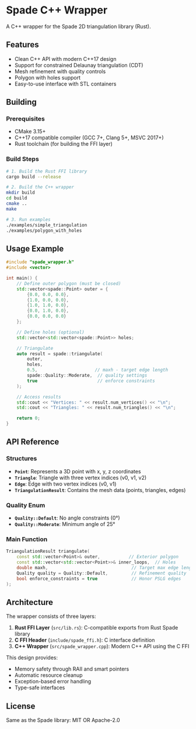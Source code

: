 # Spade C++ Wrapper

A C++ wrapper for the Spade 2D triangulation library (Rust).

## Features

- Clean C++ API with modern C++17 design
- Support for constrained Delaunay triangulation (CDT)
- Mesh refinement with quality controls
- Polygon with holes support
- Easy-to-use interface with STL containers

## Building

### Prerequisites

- CMake 3.15+
- C++17 compatible compiler (GCC 7+, Clang 5+, MSVC 2017+)
- Rust toolchain (for building the FFI layer)

### Build Steps

```bash
# 1. Build the Rust FFI library
cargo build --release

# 2. Build the C++ wrapper
mkdir build
cd build
cmake ..
make

# 3. Run examples
./examples/simple_triangulation
./examples/polygon_with_holes
```

## Usage Example

```cpp
#include "spade_wrapper.h"
#include <vector>

int main() {
    // Define outer polygon (must be closed)
    std::vector<spade::Point> outer = {
        {0.0, 0.0, 0.0},
        {1.0, 0.0, 0.0},
        {1.0, 1.0, 0.0},
        {0.0, 1.0, 0.0},
        {0.0, 0.0, 0.0}
    };

    // Define holes (optional)
    std::vector<std::vector<spade::Point>> holes;

    // Triangulate
    auto result = spade::triangulate(
        outer,
        holes,
        0.5,                      // maxh - target edge length
        spade::Quality::Moderate,  // quality settings
        true                       // enforce constraints
    );

    // Access results
    std::cout << "Vertices: " << result.num_vertices() << "\n";
    std::cout << "Triangles: " << result.num_triangles() << "\n";

    return 0;
}
```

## API Reference

### Structures

- **`Point`**: Represents a 3D point with x, y, z coordinates
- **`Triangle`**: Triangle with three vertex indices (v0, v1, v2)
- **`Edge`**: Edge with two vertex indices (v0, v1)
- **`TriangulationResult`**: Contains the mesh data (points, triangles, edges)

### Quality Enum

- **`Quality::Default`**: No angle constraints (0°)
- **`Quality::Moderate`**: Minimum angle of 25°

### Main Function

```cpp
TriangulationResult triangulate(
    const std::vector<Point>& outer,           // Exterior polygon
    const std::vector<std::vector<Point>>& inner_loops,  // Holes
    double maxh,                                // Target max edge length
    Quality quality = Quality::Default,         // Refinement quality
    bool enforce_constraints = true             // Honor PSLG edges
);
```

## Architecture

The wrapper consists of three layers:

1. **Rust FFI Layer** (`src/lib.rs`): C-compatible exports from Rust Spade library
2. **C FFI Header** (`include/spade_ffi.h`): C interface definition
3. **C++ Wrapper** (`src/spade_wrapper.cpp`): Modern C++ API using the C FFI

This design provides:
- Memory safety through RAII and smart pointers
- Automatic resource cleanup
- Exception-based error handling
- Type-safe interfaces

## License

Same as the Spade library: MIT OR Apache-2.0

